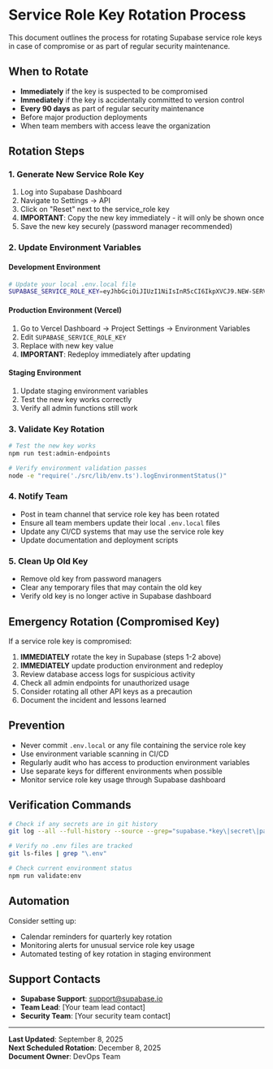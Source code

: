 # Service Role Key Rotation Process

This document outlines the process for rotating Supabase service role keys in case of compromise or as part of regular security maintenance.

## When to Rotate

- **Immediately** if the key is suspected to be compromised
- **Immediately** if the key is accidentally committed to version control
- **Every 90 days** as part of regular security maintenance
- Before major production deployments
- When team members with access leave the organization

## Rotation Steps

### 1. Generate New Service Role Key

1. Log into Supabase Dashboard
2. Navigate to Settings → API
3. Click on "Reset" next to the service_role key
4. **IMPORTANT**: Copy the new key immediately - it will only be shown once
5. Save the new key securely (password manager recommended)

### 2. Update Environment Variables

#### Development Environment
```bash
# Update your local .env.local file
SUPABASE_SERVICE_ROLE_KEY=eyJhbGciOiJIUzI1NiIsInR5cCI6IkpXVCJ9.NEW-SERVICE-ROLE-KEY-HERE
```

#### Production Environment (Vercel)
1. Go to Vercel Dashboard → Project Settings → Environment Variables
2. Edit `SUPABASE_SERVICE_ROLE_KEY`
3. Replace with new key value
4. **IMPORTANT**: Redeploy immediately after updating

#### Staging Environment
1. Update staging environment variables
2. Test the new key works correctly
3. Verify all admin functions still work

### 3. Validate Key Rotation

```bash
# Test the new key works
npm run test:admin-endpoints

# Verify environment validation passes
node -e "require('./src/lib/env.ts').logEnvironmentStatus()"
```

### 4. Notify Team

- Post in team channel that service role key has been rotated
- Ensure all team members update their local `.env.local` files
- Update any CI/CD systems that may use the service role key
- Update documentation and deployment scripts

### 5. Clean Up Old Key

- Remove old key from password managers
- Clear any temporary files that may contain the old key
- Verify old key is no longer active in Supabase dashboard

## Emergency Rotation (Compromised Key)

If a service role key is compromised:

1. **IMMEDIATELY** rotate the key in Supabase (steps 1-2 above)
2. **IMMEDIATELY** update production environment and redeploy
3. Review database access logs for suspicious activity
4. Check all admin endpoints for unauthorized usage
5. Consider rotating all other API keys as a precaution
6. Document the incident and lessons learned

## Prevention

- Never commit `.env.local` or any file containing the service role key
- Use environment variable scanning in CI/CD
- Regularly audit who has access to production environment variables
- Use separate keys for different environments when possible
- Monitor service role key usage through Supabase dashboard

## Verification Commands

```bash
# Check if any secrets are in git history
git log --all --full-history --source --grep="supabase.*key\|secret\|password" -i --oneline

# Verify no .env files are tracked
git ls-files | grep "\.env"

# Check current environment status
npm run validate:env
```

## Automation

Consider setting up:
- Calendar reminders for quarterly key rotation
- Monitoring alerts for unusual service role key usage
- Automated testing of key rotation in staging environment

## Support Contacts

- **Supabase Support**: support@supabase.io
- **Team Lead**: [Your team lead contact]
- **Security Team**: [Your security team contact]

---

**Last Updated**: September 8, 2025  
**Next Scheduled Rotation**: December 8, 2025  
**Document Owner**: DevOps Team
